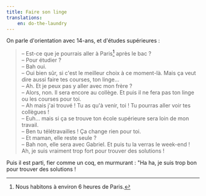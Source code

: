 ```yaml
---
title: Faire son linge
translations:
    en: do-the-laundry
---
```


On parle d'orientation avec 14-ans, et d'études supérieures :

> – Est-ce que je pourrais aller à Paris[^paris] après le bac ?  
> – Pour étudier ?  
> – Bah oui.  
> – Oui bien sûr, si c'est le meilleur choix à ce moment-là. Mais ça veut dire aussi faire tes courses, ton linge…  
> – Ah. Et je peux pas y aller avec mon frère ?  
> – Alors, non. Il sera encore au collège. Et puis il ne fera pas ton linge ou les courses pour toi.  
> – Ah mais j'ai trouvé ! Tu as qu'à venir, toi ! Tu pourras aller voir tes collègues !  
> – Euh… mais si ça se trouve ton école supérieure sera loin de mon travail.  
> – Ben tu télétravailles ! Ça change rien pour toi.  
> – Et maman, elle reste seule ?  
> – Bah non, elle sera avec Gabriel. Et puis tu la verras le week-end ! Ah, je suis vraiment trop fort pour trouver des solutions !

Puis il est parti, fier comme un coq, en murmurant : "Ha ha, je suis trop bon pour trouver des solutions !

[^paris]: Nous habitons à environ 6 heures de Paris.
